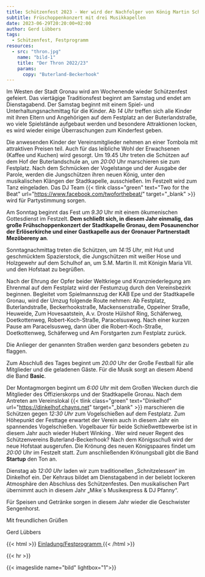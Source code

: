 ```yaml
---
title: Schützenfest 2023 - Wer wird der Nachfolger von König Martin Schreiber
subtitle: Früschoppenkonzert mit drei Musikkapellen
date: 2023-06-29T20:20:00+02:00
author: Gerd Lübbers
tags:
  - Schützenfest, Festprogramm
resources:
  - src: "thron.jpg"
    name: "bild-1"
    title: "Der Thron 2022/23"
    params:
      copy: "Buterland-Beckerhook"
---
```


Im Westen der Stadt Gronau wird am Wochenende wieder Schützenfest gefeiert.
Das viertägige Traditionsfest beginnt am Samstag und endet am Dienstagabend. Der Samstag
beginnt mit einem Spiel- und Unterhaltungsnachmittag für die Kinder. Ab _14 Uhr_ treffen
sich alle Kinder mit ihren Eltern und Angehörigen auf dem Festplatz an der Buterlandstraße,
wo viele Spielstände aufgebaut werden und besondere Attraktionen locken, es wird wieder
einige Überraschungen zum Kinderfest geben.

<!--more-->

Die anwesenden Kinder der Vereinsmitglieder
nehmen an einer Tombola mit attraktiven Preisen teil. Auch für das leibliche Wohl der
Erwachsenen (Kaffee und Kuchen) wird gesorgt.
Um 19.45 Uhr treten die Schützen auf dem Hof der Buterlandschule an, um _20:00_ Uhr marschieren
sie zum Festplatz. Nach dem Schmücken der Vogelstange und der Ausgabe der Parole, werden die
Jungschützen ihren neuen König, unter den musikalischen Klängen der Stadtkapelle, ausschießen.
Im Festzelt wird zum Tanz eingeladen. Das DJ Team {{< tlink class="green" text="Two for the Beat" url="https://www.facebook.com/twoforthebeat/" target="_blank" >}} wird für Partystimmung sorgen.

Am Sonntag beginnt das Fest um _9.30_ Uhr mit einem ökumenischen Gottesdienst im Festzelt.
**Dem schließt sich, in diesem Jahr einmalig, das große Frühschoppenkonzert der
Stadtkapelle Gronau, dem Posaunenchor der Erlöserkirche und einer Gastkapelle
aus der Gronauer Partnerstadt Mezöbereny an**.

Sonntagnachmittag treten die Schützen, um _14:15 Uhr_, mit Hut und geschmücktem
Spazierstock, die Jungschützen mit weißer Hose und Holzgewehr auf dem Schulhof
an, um S.M. Martin II. mit Königin Maria VII. und den Hofstaat zu begrüßen.

Nach der Ehrung der Opfer beider Weltkriege und Kranzniederlegung am Ehrenmal
auf dem Festplatz wird der Festumzug durch den Vereinsbezirk beginnen.
Begleitet vom Spielmannszug der KAB Epe und der Stadtkapelle Gronau, wird der Umzug
folgende Route nehmen: Ab Festplatz, Buterlandstraße,
Beckerhookstraße, Mackensenstraße, Oppelner Straße, Heuweide, Zum Hovesaatstein,
A.v. Droste Hülshof Ring, Schäferweg, Doetkottenweg, Robert-Koch-Straße, Paracelsusweg.
Nach einer kurzen Pause am Paracelsusweg, dann über die Robert-Koch-Straße, Doetkottenweg,
Schäferweg und Am Forstgarten zum Festplatz zurück.

Die Anlieger der genannten Straßen werden ganz besonders gebeten zu flaggen.

Zum Abschluß des Tages beginnt um _20.00_ Uhr der Große Festball für alle
Mitglieder und die geladenen Gäste. Für die Musik sorgt an diesem Abend die Band **Basic**.

Der Montagmorgen beginnt um _6:00 Uhr_ mit dem Großen Wecken durch die Mitglieder
des Offizierskorps und der Stadtkapelle Gronau.
Nach dem Antreten am Vereinslokal {{< tlink class="green" text="Dinkelhof" url="https://dinkelhof.chayns.net" target="_blank" >}}
marschieren die Schützen gegen _12:30 Uhr_ zum
Vogelschießen auf dem Festplatz. Zum Höhepunkt der Festtage erwartet der Verein
auch in diesem Jahr ein spannendes Vogelschießen.
Vogelbauer für beide Schießwettbewerbe ist in diesem Jahr auch wieder
Hubert Winking .
Wer wird neuer Regent des Schützenvereins Buterland-Beckerhook?
Nach dem Königsschuß wird der neue Hofstaat ausgerufen. Die Krönung des neuen
Königspaares findet um _20:00 Uhr_ im Festzelt statt. Zum anschließenden
Krönungsball gibt die Band **Startup** den Ton an.

Dienstag ab _12:00 Uhr_ laden wir zum traditionellen „Schnitzelessen“ im Dinkelhof ein.
Der Kehraus bildet am Dienstagabend in der beliebt lockeren Atmosphäre den
Abschluss des Schützenfestes. Den musikalischen Part übernimmt auch in diesem
Jahr „Mike´s Musikexpress & DJ Pfanny“.

Für Speisen und Getränke sorgen in diesem Jahr wieder die Geschwister Sengenhorst.

Mit freundlichen Grüßen

Gerd Lübbers

{{< html >}}
<a href="/pdf/einladung_2023.pdf" target="_blank" class="uk-icon-link">
<span class="uk-icon-link" uk-icon="icon: file-pdf"></span>
Einladung/Festprogramm
</a>
{{< /html >}}

{{< hr >}}

{{< imageslide name="bild" lightbox="1">}}
